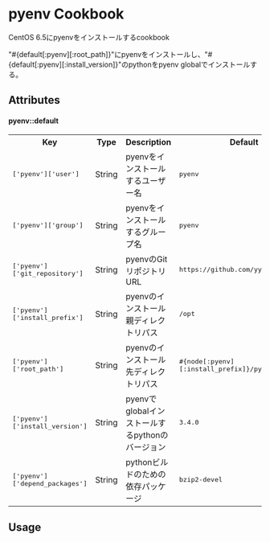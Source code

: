 pyenv Cookbook
==============

CentOS 6.5にpyenvをインストールするcookbook

"#{default[:pyenv][:root_path]}"にpyenvをインストールし、"#{default[:pyenv][:install_version]}"のpythonをpyenv globalでインストールする。


Attributes
----------

#### pyenv::default
<table>
  <tr>
    <th>Key</th>
    <th>Type</th>
    <th>Description</th>
    <th>Default</th>
  </tr>
  <tr>
    <td><tt>['pyenv']['user']</tt></td>
    <td>String</td>
    <td>pyenvをインストールするユーザー名</td>
    <td><tt>pyenv</tt></td>
  </tr>
  <tr>
    <td><tt>['pyenv']['group']</tt></td>
    <td>String</td>
    <td>pyenvをインストールするグループ名</td>
    <td><tt>pyenv</tt></td>
  </tr>
  <tr>
    <td><tt>['pyenv']['git_repository']</tt></td>
    <td>String</td>
    <td>pyenvのGitリポジトリURL</td>
    <td><tt>https://github.com/yyuu/pyenv.git</tt></td>
  </tr>
  <tr>
    <td><tt>['pyenv']['install_prefix']</tt></td>
    <td>String</td>
    <td>pyenvのインストール親ディレクトリパス</td>
    <td><tt>/opt</tt></td>
  </tr>
  <tr>
    <td><tt>['pyenv']['root_path']</tt></td>
    <td>String</td>
    <td>pyenvのインストール先ディレクトリパス</td>
    <td><tt>#{node[:pyenv][:install_prefix]}/pyenv</tt></td>
  </tr>
  <tr>
    <td><tt>['pyenv']['install_version']</tt></td>
    <td>String</td>
    <td>pyenvでglobalインストールするpythonのバージョン</td>
    <td><tt>3.4.0</tt></td>
  </tr>
    <tr>
    <td><tt>['pyenv']['depend_packages']</tt></td>
    <td>String</td>
    <td>pythonビルドのための依存パッケージ</td>
    <td><tt>bzip2-devel</tt></td>
  </tr>
</table>




Usage
-----

